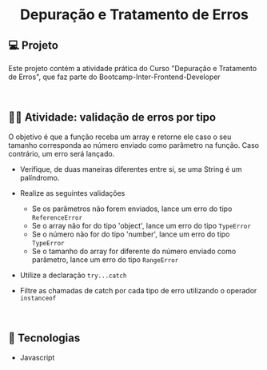 <h1 align="center">Depuração e Tratamento de Erros</h1>

## 💻 Projeto

Este projeto contém a atividade prática do Curso "Depuração e Tratamento de Erros", que faz parte do Bootcamp-Inter-Frontend-Developer

<br>

## 🏋️‍♀️ Atividade: validação de erros por tipo

O objetivo é que a função receba um array e retorne ele caso o seu tamanho corresponda ao número enviado como parâmetro na função. Caso contrário, um erro será lançado.

- Verifique, de duas maneiras diferentes entre si, se uma String é um palíndromo.

- Realize as seguintes validações

  - Se os parâmetros não forem enviados, lance um erro do tipo `ReferenceError`
  - Se o array não for do tipo 'object', lance um erro do tipo `TypeError`
  - Se o número não for do tipo 'number', lance um erro do tipo `TypeError`
  - Se o tamanho do array for diferente do número enviado como parâmetro, lance um erro do tipo `RangeError`

- Utilize a declaração `try...catch`
- Filtre as chamadas de catch por cada tipo de erro utilizando o operador `instanceof`

<br>

## 🚀 Tecnologias

- Javascript
